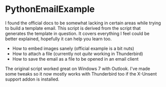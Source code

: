 # PythonEmailExample
I found the official docs to be somewhat lacking in certain areas while trying to build a template email.
This script is derived from the script that generates the template in question.
It covers everything I feel could be better explained, hopefully it can help you learn too.
- How to embed images sanely (official example is a bit nuts)
- How to attach a file (currently not *quite* working in Thunderbird)
- How to save the email as a file to be opened in an email client

The original script worked great on Windows 7 with Outlook. I've made some tweaks so it now mostly
works with Thunderbird too if the X-Unsent support addon is installed.

